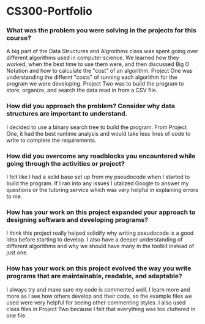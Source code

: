 # CS300-Portfolio

### What was the problem you were solving in the projects for this course?
A big part of the Data Structures and Algroithms class was spent going over different algorithms used in computer science. We learned how they worked, when the best time to use them were, and then discussed Big O Notation and how to calculate the "cost" of an algorithm. Project One was understanding the differnt "costs" of running each algorithm for the program we were developing. Project Two was to build the program to store, organize, and search the data read in from a CSV file.


### How did you approach the problem? Consider why data structures are important to understand.
I decided to use a binary search tree to build the program. From Project One, it had the best runtime analysis and would take less lines of code to write to complete the requirements. 


### How did you overcome any roadblocks you encountered while going through the activities or project?
I felt like I had a solid base set up from my pseudocode when I started to build the program. If I ran into any issues I utalized Google to answer my questions or the tutoring service which was very helpful in explaining errors to me.


### How has your work on this project expanded your approach to designing software and developing programs?
I think this project really helped solidify why writing pseudocode is a good idea before starting to develop. I also have a deeper understanding of different algorithms and why we should have many in the toolkit instead of just one.


### How has your work on this project evolved the way you write programs that are maintainable, readable, and adaptable?
I always try and make sure my code is commented well. I learn more and more as I see how others develop and their code, so the example files we used were very helpful for seeing other commenting styles. I also used class files in Project Two because I felt that everything was too cluttered in one file.  
